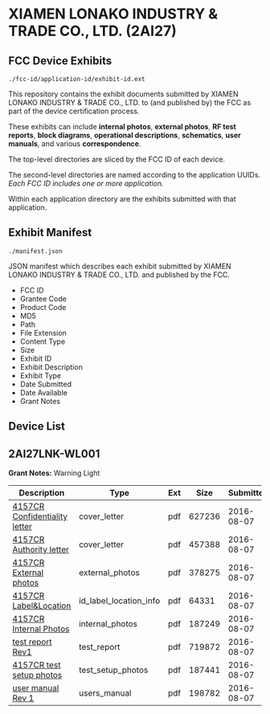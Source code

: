 # XIAMEN LONAKO INDUSTRY & TRADE CO., LTD. (2AI27)
## FCC Device Exhibits

```
./fcc-id/application-id/exhibit-id.ext
```

This repository contains the exhibit documents submitted by XIAMEN LONAKO INDUSTRY & TRADE CO., LTD. to (and published by) the FCC as part of the device certification process.

These exhibits can include **internal photos**, **external photos**, **RF test reports**, **block diagrams**, **operational descriptions**, **schematics**, **user manuals**, and various **correspondence**.

The top-level directories are sliced by the FCC ID of each device.

The second-level directories are named according to the application UUIDs. *Each FCC ID includes one or more application.*

Within each application directory are the exhibits submitted with that application. 

## Exhibit Manifest

```
./manifest.json
```

JSON manifest which describes each exhibit submitted by XIAMEN LONAKO INDUSTRY & TRADE CO., LTD. and published by the FCC.

- FCC ID
- Grantee Code
- Product Code
- MD5
- Path
- File Extension
- Content Type
- Size
- Exhibit ID
- Exhibit Description
- Exhibit Type
- Date Submitted
- Date Available
- Grant Notes

## Device List
## 2AI27LNK-WL001
**Grant Notes:** Warning Light

| Description | Type | Ext | Size | Submitted | Available |
| ----------- | ---- | --- | ---- | --------- | --------- |
| [4157CR  Confidentiality letter](2AI27LNK-WL001/06aa19ec599b4f3cacb4770ced8c0645/3090358.pdf) | cover_letter | pdf | 627236 | 2016-08-07 | 2016-08-07 |
| [4157CR Authority letter](2AI27LNK-WL001/06aa19ec599b4f3cacb4770ced8c0645/3090359.pdf) | cover_letter | pdf | 457388 | 2016-08-07 | 2016-08-07 |
| [4157CR  External photos](2AI27LNK-WL001/06aa19ec599b4f3cacb4770ced8c0645/3090364.pdf) | external_photos | pdf | 378275 | 2016-08-07 | 2016-08-07 |
| [4157CR Label&Location](2AI27LNK-WL001/06aa19ec599b4f3cacb4770ced8c0645/3090369.pdf) | id_label_location_info | pdf | 64331 | 2016-08-07 | 2016-08-07 |
| [4157CR Internal Photos](2AI27LNK-WL001/06aa19ec599b4f3cacb4770ced8c0645/3090365.pdf) | internal_photos | pdf | 187249 | 2016-08-07 | 2016-08-07 |
| [test report  Rev1](2AI27LNK-WL001/06aa19ec599b4f3cacb4770ced8c0645/3090366.pdf) | test_report | pdf | 719872 | 2016-08-07 | 2016-08-07 |
| [4157CR test setup photos](2AI27LNK-WL001/06aa19ec599b4f3cacb4770ced8c0645/3090367.pdf) | test_setup_photos | pdf | 187441 | 2016-08-07 | 2016-08-07 |
| [user manual Rev 1](2AI27LNK-WL001/06aa19ec599b4f3cacb4770ced8c0645/3090368.pdf) | users_manual | pdf | 198782 | 2016-08-07 | 2016-08-07 |
